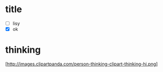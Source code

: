 # title

- [ ] lisy
- [x] ok

# thinking
[http://images.clipartpanda.com/person-thinking-clipart-thinking-hi.png]

